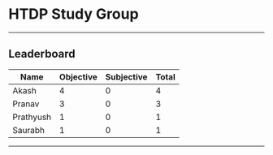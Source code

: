  HTDP Study Group
=================

------------------------------------------------
 Leaderboard
------------------------------------------------
| Name        | Objective | Subjective | Total |
| ----------- | --------- | ---------- | ----- |
| Akash       |         4 |          0 |     4 |
| Pranav      |         3 |          0 |     3 |
| Prathyush   |         1 |          0 |     1 |
| Saurabh     |         1 |          0 |     1 |
------------------------------------------------
